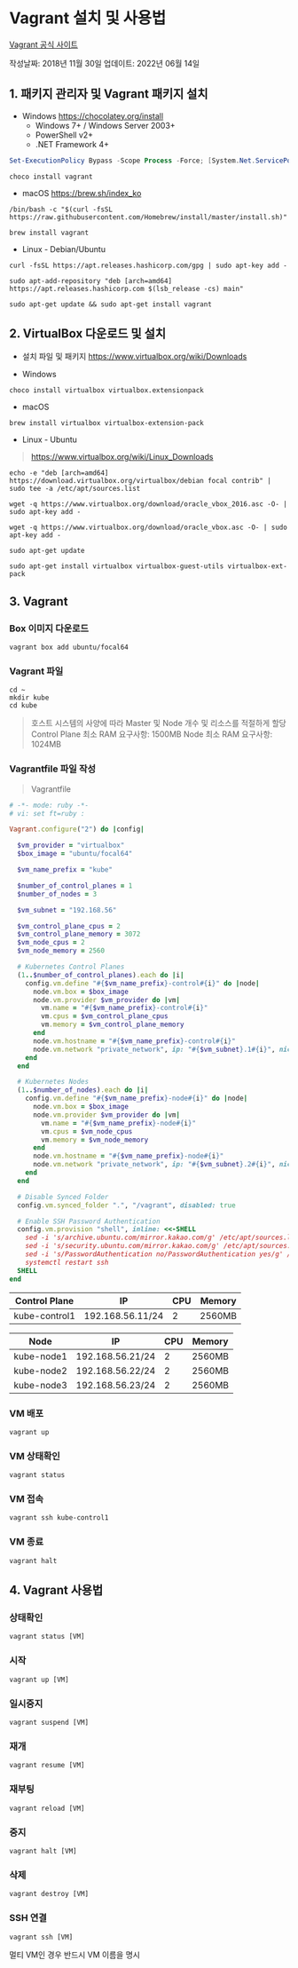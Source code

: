 # Vagrant 설치 및 사용법
[Vagrant 공식 사이트](https://www.vagrantup.com/)

작성날짜: 2018년 11월 30일
업데이트: 2022년 06월 14일

## 1. 패키지 관리자 및 Vagrant 패키지 설치

* Windows
https://chocolatey.org/install
	* Windows 7+ / Windows Server 2003+
	* PowerShell v2+
	* .NET Framework 4+
```powershell
Set-ExecutionPolicy Bypass -Scope Process -Force; [System.Net.ServicePointManager]::SecurityProtocol = [System.Net.ServicePointManager]::SecurityProtocol -bor 3072; iex ((New-Object System.Net.WebClient).DownloadString('https://chocolatey.org/install.ps1'))
```

```
choco install vagrant
```

* macOS
https://brew.sh/index_ko
```
/bin/bash -c "$(curl -fsSL https://raw.githubusercontent.com/Homebrew/install/master/install.sh)"
```

```
brew install vagrant
```

- Linux - Debian/Ubuntu
```
curl -fsSL https://apt.releases.hashicorp.com/gpg | sudo apt-key add -
```

```
sudo apt-add-repository "deb [arch=amd64] https://apt.releases.hashicorp.com $(lsb_release -cs) main"
```

```
sudo apt-get update && sudo apt-get install vagrant
```

## 2. VirtualBox 다운로드 및 설치

* 설치 파일 및 패키지
https://www.virtualbox.org/wiki/Downloads

* Windows
```
choco install virtualbox virtualbox.extensionpack
```

* macOS
```
brew install virtualbox virtualbox-extension-pack
```

* Linux - Ubuntu
> https://www.virtualbox.org/wiki/Linux_Downloads

```
echo -e "deb [arch=amd64] https://download.virtualbox.org/virtualbox/debian focal contrib" | sudo tee -a /etc/apt/sources.list
```

```
wget -q https://www.virtualbox.org/download/oracle_vbox_2016.asc -O- | sudo apt-key add -
```

```
wget -q https://www.virtualbox.org/download/oracle_vbox.asc -O- | sudo apt-key add -
```

```
sudo apt-get update
```

```
sudo apt-get install virtualbox virtualbox-guest-utils virtualbox-ext-pack
```

## 3. Vagrant

### Box 이미지 다운로드
```
vagrant box add ubuntu/focal64
```

### Vagrant 파일
```
cd ~ 
mkdir kube
cd kube  
```

> 호스트 시스템의 사양에 따라 Master 및 Node 개수 및 리소스를 적절하게 할당
> Control Plane 최소 RAM 요구사항: 1500MB
> Node 최소 RAM 요구사항: 1024MB

### Vagrantfile 파일 작성
> Vagrantfile
```ruby
# -*- mode: ruby -*-
# vi: set ft=ruby :

Vagrant.configure("2") do |config|

  $vm_provider = "virtualbox"
  $box_image = "ubuntu/focal64"

  $vm_name_prefix = "kube"

  $number_of_control_planes = 1
  $number_of_nodes = 3

  $vm_subnet = "192.168.56"

  $vm_control_plane_cpus = 2
  $vm_control_plane_memory = 3072
  $vm_node_cpus = 2
  $vm_node_memory = 2560

  # Kubernetes Control Planes
  (1..$number_of_control_planes).each do |i|
    config.vm.define "#{$vm_name_prefix}-control#{i}" do |node|
      node.vm.box = $box_image
      node.vm.provider $vm_provider do |vm|
        vm.name = "#{$vm_name_prefix}-control#{i}"
        vm.cpus = $vm_control_plane_cpus
        vm.memory = $vm_control_plane_memory
      end
      node.vm.hostname = "#{$vm_name_prefix}-control#{i}"
      node.vm.network "private_network", ip: "#{$vm_subnet}.1#{i}", nic_type: "virtio"
    end
  end

  # Kubernetes Nodes
  (1..$number_of_nodes).each do |i|
    config.vm.define "#{$vm_name_prefix}-node#{i}" do |node|
      node.vm.box = $box_image
      node.vm.provider $vm_provider do |vm|
        vm.name = "#{$vm_name_prefix}-node#{i}"
        vm.cpus = $vm_node_cpus
        vm.memory = $vm_node_memory
      end
      node.vm.hostname = "#{$vm_name_prefix}-node#{i}"
      node.vm.network "private_network", ip: "#{$vm_subnet}.2#{i}", nic_type: "virtio"
    end
  end

  # Disable Synced Folder
  config.vm.synced_folder ".", "/vagrant", disabled: true

  # Enable SSH Password Authentication
  config.vm.provision "shell", inline: <<-SHELL
    sed -i 's/archive.ubuntu.com/mirror.kakao.com/g' /etc/apt/sources.list
    sed -i 's/security.ubuntu.com/mirror.kakao.com/g' /etc/apt/sources.list
    sed -i 's/PasswordAuthentication no/PasswordAuthentication yes/g' /etc/ssh/sshd_config
    systemctl restart ssh
  SHELL
end
```

| Control Plane      | IP               | CPU | Memory |
|--------------------|------------------|-----|--------|
| kube-control1 | 192.168.56.11/24 | 2   | 2560MB |

| Node               | IP               | CPU | Memory |
|--------------------|------------------|-----|--------|
| kube-node1         | 192.168.56.21/24 | 2   | 2560MB |
| kube-node2         | 192.168.56.22/24 | 2   | 2560MB |
| kube-node3         | 192.168.56.23/24 | 2   | 2560MB |

### VM 배포
```
vagrant up
```

### VM 상태확인
```
vagrant status
```

### VM 접속
```
vagrant ssh kube-control1
```

### VM 종료
```
vagrant halt
```

## 4. Vagrant 사용법

### 상태확인
```
vagrant status [VM]
```

### 시작
```
vagrant up [VM]
```

### 일시중지
```
vagrant suspend [VM]
```

### 재개
```
vagrant resume [VM]
```


### 재부팅
```
vagrant reload [VM]
```

### 중지
```
vagrant halt [VM]
```

### 삭제
```
vagrant destroy [VM]
```

### SSH 연결
```
vagrant ssh [VM]
```
멀티 VM인 경우 반드시 VM 이름을 명시
